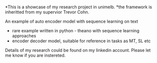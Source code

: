 *This is a showcase of my research project in unimelb.
*the framework is inheritted from my supervior Trevor Cohn.


An example of auto encoder model with sequence learning on text
 - rare example written in python - theano with sequence learning approaches 
 - encoder decoder model, suitable for reference in tasks as MT, SL etc

Details of my research could be found on my linkedin account. Please let me know if you are instereted. 
